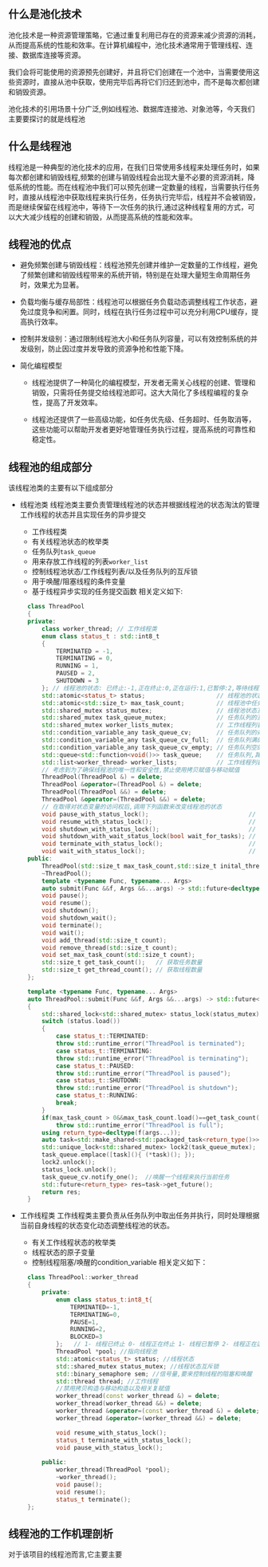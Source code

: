## 什么是池化技术

池化技术是一种资源管理策略，它通过重复利用已存在的资源来减少资源的消耗，从而提高系统的性能和效率。在计算机编程中，池化技术通常用于管理线程、连接、数据库连接等资源。

我们会将可能使用的资源预先创建好，并且将它们创建在一个池中，当需要使用这些资源时，直接从池中获取，使用完毕后再将它们归还到池中，而不是每次都创建和销毁资源。

池化技术的引用场景十分广泛,例如线程池、数据库连接池、对象池等，今天我们主要要探讨的就是线程池

## 什么是线程池

线程池是一种典型的池化技术的应用，在我们日常使用多线程来处理任务时，如果每次都创建和销毁线程,频繁的创建与销毁线程会出现大量不必要的资源消耗，降低系统的性能。而在线程池中我们可以预先创建一定数量的线程，当需要执行任务时，直接从线程池中获取线程来执行任务，任务执行完毕后，线程并不会被销毁，而是继续保留在线程池中，等待下一次任务的执行,通过这种线程复用的方式，可以大大减少线程的创建和销毁，从而提高系统的性能和效率。

## 线程池的优点

- 避免频繁创建与销毁线程：线程池预先创建并维护一定数量的工作线程，避免了频繁创建和销毁线程带来的系统开销，特别是在处理大量短生命周期任务时，效果尤为显著。

- 负载均衡与缓存局部性：线程池可以根据任务负载动态调整线程工作状态，避免过度竞争和闲置。同时，线程在执行任务过程中可以充分利用CPU缓存，提高执行效率。

- 控制并发级别：通过限制线程池大小和任务队列容量，可以有效控制系统的并发级别，防止因过度并发导致的资源争抢和性能下降。

- 简化编程模型
  - 线程池提供了一种简化的编程模型，开发者无需关心线程的创建、管理和销毁，只需将任务提交给线程池即可。这大大简化了多线程编程的复杂性，提高了开发效率。

  - 线程池还提供了一些高级功能，如任务优先级、任务超时、任务取消等，这些功能可以帮助开发者更好地管理任务执行过程，提高系统的可靠性和稳定性。


## 线程池的组成部分

该线程池类的主要有以下组成部分

- 线程池类
线程池类主要负责管理线程池的状态并根据线程池的状态淘汰的管理工作线程的状态并且实现任务的异步提交
  - 工作线程类
  - 有关线程池状态的枚举类
  - 任务队列`task_queue`
  - 用来存放工作线程的列表`worker_list`
  - 控制线程池状态/工作线程列表/以及任务队列的互斥锁
  - 用于唤醒/阻塞线程的条件变量
  - 基于线程异步实现的任务提交函数
  相关定义如下:
  ```cpp
    class ThreadPool
    {
    private:
        class worker_thread; // 工作线程类
        enum class status_t : std::int8_t
        {
            TERMINATED = -1,
            TERMINATING = 0,
            RUNNING = 1,
            PAUSED = 2,
            SHUTDOWN = 3
        }; // 线程池的状态: 已终止:-1,正在终止:0,正在运行:1,已暂停:2,等待线程池中任务完成,但是不接收新任务:3
        std::atomic<status_t> status;                    // 线程池的状态
        std::atomic<std::size_t> max_task_count;         // 线程池中任务的最大数量
        std::shared_mutex status_mutex;                  // 线程池状态互斥锁
        std::shared_mutex task_queue_mutex;              // 任务队列的互斥锁
        std::shared_mutex worker_lists_mutex;            // 工作线程列表的互斥锁
        std::condition_variable_any task_queue_cv;       // 任务队列的条件变量
        std::condition_variable_any task_queue_cv_full;  // 任务队列满的条件变量
        std::condition_variable_any task_queue_cv_empty; // 任务队列空的条件变量
        std::queue<std::function<void()>> task_queue;    // 任务队列,其中存储待执行的任务
        std::list<worker_thread> worker_lists;           // 工作线程列表
        // 考虑到为了确保线程池的唯一性和安全性,禁止使用拷贝赋值与移动赋值
        ThreadPool(ThreadPool &) = delete;
        ThreadPool &operator=(ThreadPool &) = delete;
        ThreadPool(ThreadPool &&) = delete;
        ThreadPool &operator=(ThreadPool &&) = delete;
        // 在取得对状态变量的访问权后,调用下列函数来改变线程池的状态
        void pause_with_status_lock();                            // 暂停线程池
        void resume_with_status_lock();                           // 恢复线程池
        void shutdown_with_status_lock();                         // 立刻关闭线程池
        void shutdown_with_wait_status_lock(bool wait_for_tasks); // 等待任务执行完毕关闭线程池
        void terminate_with_status_lock();                        // 终止线程池
        void wait_with_status_lock();                             // 等待所有任务执行完毕
    public:
        ThreadPool(std::size_t max_task_count,std::size_t inital_thread_count=0); // 构造函数
        ~ThreadPool();                                                               // 析构函数
        template <typename Func, typename... Args>
        auto submit(Func &&f, Args &&...args) -> std::future<decltype(f(args...))>; // 提交任务,实现对线程任务的异步提交
        void pause();                                                                  // 暂停线程池
        void resume();                                                                 // 恢复线程池
        void shutdown();                                                               // 立刻关闭线程池
        void shutdown_wait();                                                          // 等待任务执行完毕关闭线程池
        void terminate();                                                              // 终止线程池
        void wait();                                                                   // 等待所有任务执行完毕
        void add_thread(std::size_t count);                                            // 增加线程
        void remove_thread(std::size_t count);                                         // 删除线程
        void set_max_task_count(std::size_t count);
        std::size_t get_task_count();   // 获取任务数量
        std::size_t get_thread_count(); // 获取线程数量
    };

    template <typename Func, typename... Args>
    auto ThreadPool::submit(Func &&f, Args &&...args) -> std::future<decltype(f(args...))>
    {
        std::shared_lock<std::shared_mutex> status_lock(status_mutex);
        switch (status.load())
        {
            case status_t::TERMINATED:
            throw std::runtime_error("ThreadPool is terminated");
            case status_t::TERMINATING:
            throw std::runtime_error("ThreadPool is terminating");
            case status_t::PAUSED:
            throw std::runtime_error("ThreadPool is paused");
            case status_t::SHUTDOWN:
            throw std::runtime_error("ThreadPool is shutdown");
            case status_t::RUNNING:
            break;
        }
        if(max_task_count > 0&&max_task_count.load()==get_task_count())
            throw std::runtime_error("ThreadPool is full");
        using return_type=decltype(f(args...));
        auto task=std::make_shared<std::packaged_task<return_type()>>(std::bind(std::forward<Func>(f), std::forward<Args>(args)...));
        std::unique_lock<std::shared_mutex> lock2(task_queue_mutex);
        task_queue.emplace([task](){ (*task)(); }); 
        lock2.unlock();
        status_lock.unlock();
        task_queue_cv.notify_one();  //唤醒一个线程来执行当前任务
        std::future<return_type> res=task->get_future();
        return res;
    }
  ```

- 工作线程类
  工作线程类主要负责从任务队列中取出任务并执行，同时处理根据当前自身线程的状态变化动态调整线程池的状态。
  
  - 有关工作线程状态的枚举类
  - 线程状态的原子变量
  - 控制线程阻塞/唤醒的condition_variable
  相关定义如下：
  ```cpp
    class ThreadPool::worker_thread
    {
        private:
            enum class status_t:int8_t{
                TERMINATED=-1,
                TERMINATING=0,
                PAUSE=1,
                RUNNING=2,
                BLOCKED=3
            };   // 1- 线程已终止 0- 线程正在终止 1- 线程已暂停 2- 线程正在运行 3- 线程已阻塞,等待任务中
            ThreadPool *pool; //指向线程池
            std::atomic<status_t> status; //线程状态
            std::shared_mutex status_mutex; //线程状态互斥锁
            std::binary_semaphore sem; //信号量,要来控制线程的阻塞和唤醒
            std::thread thread; //工作线程
            //禁用拷贝构造与移动构造以及相关复赋值
            worker_thread(const worker_thread &) = delete;
            worker_thread(worker_thread &&) = delete;
            worker_thread &operator=(const worker_thread &) = delete;
            worker_thread &operator=(worker_thread &&) = delete;

            void resume_with_status_lock();
            status_t terminate_with_status_lock();
            void pause_with_status_lock();
            
        public:
            worker_thread(ThreadPool *pool);
            ~worker_thread();
            void pause();
            void resume();
            status_t terminate();
    };
  ```

## 线程池的工作机理剖析

对于该项目的线程池而言,它主要主要


  